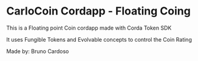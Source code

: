 # CarloCoin Cordapp - Floating Coing
This is a Floating point Coin cordapp made with Corda Token SDK

It uses Fungible Tokens and Evolvable concepts to control the Coin
Rating

Made by: Bruno Cardoso
